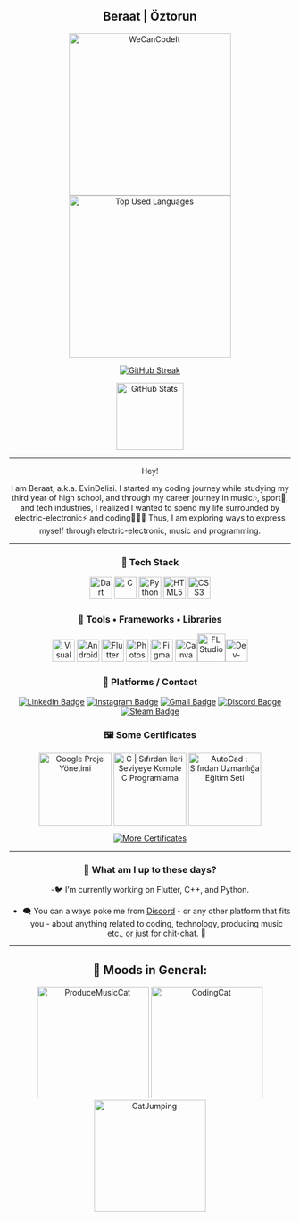 <section align="center">
  <h1> Beraat | Öztorun </h1>
  <a title="Who Am I" href="https://linktr.ee/beraatoztorun"><img src="https://www.icmimarlikdergisi.com/wp-content/uploads/2017/04/desk7_icmimarlikdergisi.gif" style="width: 290px;" alt="WeCanCodeIt"> </a> <a href="https://github-readme-stats.vercel.app/api/top-langs/?username=beraatoztorun&theme=darcula" title="Top Used Languages"><img style="width: 290px;" src="https://github-readme-stats.vercel.app/api/top-langs/?username=beraatoztorun&theme=darcula" alt="Top Used Languages"></a> 
  
<a href="https://git.io/streak-stats"><img src="https://github-readme-streak-stats.herokuapp.com?user=beraatoztorun&theme=burnt-neon" alt="GitHub Streak" /></a>

<a href="https://github-readme-stats.vercel.app/api?username=beraatoztorun" title="GitHub Stats"><img alt="GitHub Stats" style="height: 120px;" src="https://github-readme-stats.vercel.app/api?username=beraatoztorun&theme=darcula&show_icons=true"></a> 
</section> 

---
<section align="center">  
Hey!

I am Beraat, a.k.a. EvinDelisi. I started my coding journey while studying my third year of high school, and through my career journey in music🎶, sport🏀, and tech industries, I realized I wanted to spend my life surrounded by electric-electronic⚡ and coding👨🏻‍💻 Thus, I am exploring ways to express myself through electric-electronic, music and programming.


---
<section align="center">

# :space_invader: Tech Stack
<a href="https://dart.dev" title="Dart"><img height="40" alt="Dart" src="https://upload.wikimedia.org/wikipedia/commons/thumb/9/91/Dart-logo-icon.svg/2048px-Dart-logo-icon.svg.png"></a> <a href="https://www.programiz.com/c-programming" title="C"><img height="40" alt="C" src="https://upload.wikimedia.org/wikipedia/commons/1/19/C_Logo.png"></a> <a href="https://www.python.org" title="Python"><img height="40" alt="Python" src="https://cdn-icons-png.flaticon.com/512/5968/5968350.png"></a> <a href="https://dev.w3.org/html5/spec-LC/" title="HTML5"><img height="40" alt="HTML5"  src="https://upload.wikimedia.org/wikipedia/commons/thumb/6/61/HTML5_logo_and_wordmark.svg/512px-HTML5_logo_and_wordmark.svg.png"></a> <a href="https://www.css3.com/" title="CSS3"><img height="40" alt="CSS3" src="https://upload.wikimedia.org/wikipedia/commons/thumb/6/62/CSS3_logo.svg/1024px-CSS3_logo.svg.png"></a>


# 🤺 Tools • Frameworks • Libraries

<a href="https://code.visualstudio.com/" title="Visual Studio Code"><img height="40" alt="Visual Studio Code" src="https://upload.wikimedia.org/wikipedia/commons/thumb/9/9a/Visual_Studio_Code_1.35_icon.svg/512px-Visual_Studio_Code_1.35_icon.svg.png?20210804221519"></a> <a href="https://developer.android.com/studio" title="Android Studio"><img height="40" alt="Android Studio" src="https://uxwing.com/wp-content/themes/uxwing/download/brands-and-social-media/android-studio-icon.png"></a> <a href="https://flutter.dev" title="Flutter"><img height="40" alt="Flutter" src="https://www.svgrepo.com/show/353751/flutter.svg"></a> <a href="https://www.adobe.com/tr/products/photoshop.html" title="Photoshop"><img height="40" alt="Photoshop" src="https://seeklogo.com/images/A/adobe-photoshop-cc-logo-CBD0AAA3A7-seeklogo.com.png"></a> <a href="https://www.figma.com/" title="Figma"><img height="40" alt="Figma" src="https://upload.wikimedia.org/wikipedia/commons/thumb/3/33/Figma-logo.svg/1667px-Figma-logo.svg.png"></a> <a href="https://www.canva.com/" title="Canva"><img height="40" alt="Canva" src="https://upload.wikimedia.org/wikipedia/commons/thumb/0/08/Canva_icon_2021.svg/2048px-Canva_icon_2021.svg.png"></a><a href="https://www.image-line.com/" title="FL Studio"><img height="50" alt="FL Studio" src="https://upload.wikimedia.org/wikipedia/fr/e/ef/FL-Studio-12-Logo.png"></a><a href="https://www.bloodshed.net" title="Dev-C++"><img height="40" alt="Dev-C++" src="https://www.freeiconspng.com/thumbs/c-logo-icon/dev-visual-c-plus-plus-logo-icon-11.png"></a>




# 👀 Platforms / Contact <a name="platforms"></a>
  <a href="https://www.linkedin.com/in/beraatoztorun/"><img src="https://img.shields.io/badge/LinkedIn-blue?style=for-the-badge&logo=linkedin&logoColor=white" alt="LinkedIn Badge"></a>
  <a href="https://www.instagram.com/beraatoztorunn/"><img src="https://img.shields.io/badge/Instagram-E4405F?style=for-the-badge&logo=instagram&logoColor=white" alt="Instagram Badge"></a>
  <a href="mailto:beraatoztorun@gmail.com"><img src="https://img.shields.io/badge/Gmail-D14836?style=for-the-badge&logo=gmail&logoColor=white" alt="Gmail Badge"></a>
  <a href="https://discordapp.com/users/716016013841268839"><img src="https://img.shields.io/badge/Discord-%235865F2.svg?style=for-the-badge&logo=discord&logoColor=white" alt="Discord Badge"></a>
  <a href="https://steamcommunity.com/id/beraatozt/"><img src="https://img.shields.io/badge/steam-12618F?style=for-the-badge&logo=steam&logoColor=white" alt="Steam Badge"></a>
  

# 🖼️ Some Certificates
<a title="Google Proje Yönetimi" href="https://www.linkedin.com/in/beraatoztorun/details/certifications/1718841119768/single-media-viewer/?profileId=ACoAADBww1AB4YgkYhei6p4MLEGNqTr0g0CDHtw"><img height="130" alt="Google Proje Yönetimi" align="center" src="https://s3.amazonaws.com/coursera_assets/meta_images/generated/CERTIFICATE_LANDING_PAGE/CERTIFICATE_LANDING_PAGE~JKFU3RYBPUNR/CERTIFICATE_LANDING_PAGE~JKFU3RYBPUNR.jpeg"></a> <a title="C | Sıfırdan İleri Seviyeye Komple C Programlama" href="https://www.linkedin.com/in/beraatoztorun/details/certifications/1716649117585/single-media-viewer/?profileId=ACoAADBww1AB4YgkYhei6p4MLEGNqTr0g0CDHtw"><img height="130" alt="C | Sıfırdan İleri Seviyeye Komple C Programlama" align="center" src="https://udemy-certificate.s3.amazonaws.com/image/UC-a8c05010-2249-4861-94c8-73bcc58bfe7a.jpg?v=1716648914000"></a> <a title="AutoCad : Sıfırdan Uzmanlığa Eğitim Seti" href="https://www.udemy.com/certificate/UC-43a6d51d-05c0-428c-8676-6b31e3b3affd/"><img height="130" alt="AutoCad : Sıfırdan Uzmanlığa Eğitim Seti" align="center" src="https://udemy-certificate.s3.amazonaws.com/image/UC-43a6d51d-05c0-428c-8676-6b31e3b3affd.jpg?v=1684342108000"></a> 

<a href="https://www.linkedin.com/in/beraatoztorun/details/certifications/"><img src="https://img.shields.io/badge/More Certificates-red?style=for-the-badge&logoColor=white" alt="More Certificates"></a>


-------------------------------------

# 🏃 What am I up to these days?

-🐦 I’m currently working on Flutter, C++, and Python.
- 🗨️ You can always poke me from <a href="https://discordapp.com/users/716016013841268839">Discord</a> - or any other platform that fits you - about anything related to coding, technology, producing music etc., or just for chit-chat. 🧡

---


## 🐇 Moods in General:
<section align="center">
  <img src="https://i.giphy.com/vFtWp05vBYnMQ.webp" width="200" alt="ProduceMusicCat">
  <img src="https://i.giphy.com/VekcnHOwOI5So.webp" height="200" alt="CodingCat">
  <img src="https://i.giphy.com/12bjQ7uASAaCKk.webp" height="200" alt="CatJumping">
</section>

